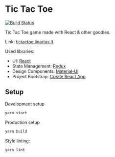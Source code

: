 # Tic Tac Toe

[![Build Status](https://travis-ci.org/LiLinen/decor-example.svg?branch=master)](https://travis-ci.org/LiLinen/decor-example)

Tic Tac Toe game made with React & other goodies.

Link: [tictactoe.linartas.lt]([http://tictactoe.linartas.lt])

Used libraries:
* UI: [React](https://reactjs.org/)
* State Management: [Redux](https://redux.js.org)
* Design Components: [Material-UI](https://material-ui.com/)
* Project Bootstrap:  [Create React App](https://github.com/facebook/create-react-app)

## Setup

Development setup
```bash
yarn start
```

Production setup
```bash
yarn build
```

Style linting:
```bash
yarn lint
```